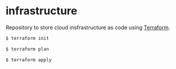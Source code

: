 # infrastructure

Repository to store cloud insfrastructure as code using [Terraform](https://www.terraform.io/).

``` bash
$ terraform init

$ terraform plan

$ terraform apply
```
